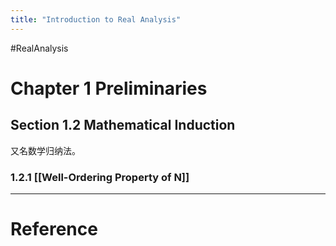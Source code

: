 ```yaml
---
title: "Introduction to Real Analysis"
---
```


#RealAnalysis 

# Chapter 1 Preliminaries

## Section 1.2 Mathematical Induction

又名数学归纳法。

### 1.2.1 [[Well-Ordering Property of N]]




---



# Reference 

